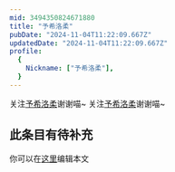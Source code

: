 ```yaml
---
mid: 3494350824671880
title: "予希洛柔"
pubDate: "2024-11-04T11:22:09.667Z"
updatedDate: "2024-11-04T11:22:09.667Z"
profile:
  {
    Nickname: ["予希洛柔"],
  }
---
```


关注[予希洛柔](https://space.bilibili.com/3494350824671880)谢谢喵~ 关注[予希洛柔](https://space.bilibili.com/3494350824671880)谢谢喵~

## 此条目有待补充
你可以在[这里](https://github.com/Yuhanawa/VTuber.ICU/edit/master/src/content/v/予希洛柔/index.md)编辑本文
